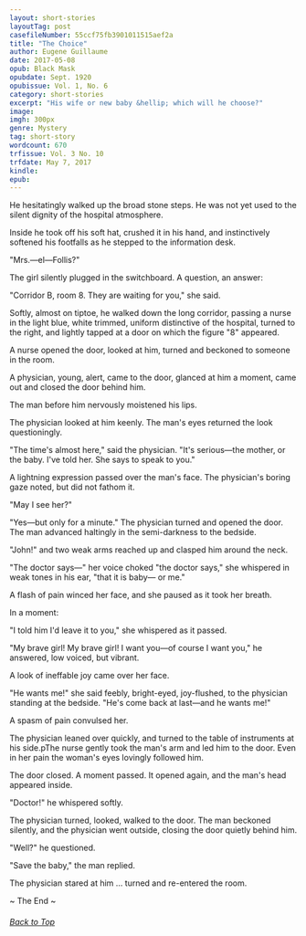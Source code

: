 ```yaml
---
layout: short-stories
layoutTag: post
casefileNumber: 55ccf75fb3901011515aef2a
title: "The Choice"
author: Eugene Guillaume
date: 2017-05-08
opub: Black Mask
opubdate: Sept. 1920
opubissue: Vol. 1, No. 6
category: short-stories
excerpt: "His wife or new baby &hellip; which will he choose?"
image:
imgh: 300px
genre: Mystery
tag: short-story
wordcount: 670
trfissue: Vol. 3 No. 10
trfdate: May 7, 2017
kindle: 
epub: 
---
```


<!-- <section id="toc" class="toc">
  <header>
    <h6>Table of Contents</h6>
  </header>
<div id="drawer" markdown="1">
1. Auto generated table of contents
{:toc}
</div>
</section> table-of-contents -->

He hesitatingly walked up the broad stone steps. He was not yet used to the silent dignity of the hospital atmosphere.

Inside he took off his soft hat, crushed it in his hand, and instinctively softened his footfalls as he stepped to the information desk.

"Mrs.—el—Follis?"

The girl silently plugged in the switchboard. A question, an answer:

"Corridor B, room 8. They are waiting for you," she said.

Softly, almost on tiptoe, he walked down the long corridor, passing a nurse in the light blue, white trimmed, uniform distinctive of the hospital, turned to the right, and lightly tapped at a door on which the figure "8" appeared.

A nurse opened the door, looked at him, turned and beckoned to someone in the room.

A physician, young, alert, came to the door, glanced at him a moment, came out and closed the door behind him.

The man before him nervously moistened his lips.

The physician looked at him keenly. The man's eyes returned the look questioningly.

"The time's almost here," said the physician. "It's serious—the mother, or the baby. I've told her. She says to speak to you."

A lightning expression passed over the man's face. The physician's boring gaze noted, but did not fathom it.

"May I see her?"

"Yes—but only for a minute." The physician turned and opened the door. The man advanced haltingly in the semi-darkness to the bedside.

"John!" and two weak arms reached up and clasped him around the neck.

"The doctor says—" her voice choked "the doctor says," she whispered in weak tones in his ear, "that it is baby— or me."

A flash of pain winced her face, and she paused as it took her breath.

In a moment:

"I told him I'd leave it to you," she whispered as it passed.

"My brave girl! My brave girl! I want you—of course I want you," he answered, low voiced, but vibrant.

A look of ineffable joy came over her face.

"He wants me!" she said feebly, bright-eyed, joy-flushed, to the physician standing at the bedside. "He's come back at last—and he wants me!"

A spasm of pain convulsed her.

The physician leaned over quickly, and turned to the table of instruments at his side.pThe nurse gently took the man's arm and led him to the door. Even in her pain the woman's eyes lovingly followed him.

The door closed. A moment passed. It opened again, and the man's head appeared inside.

"Doctor!" he whispered softly.

The physician turned, looked, walked to the door. The man beckoned silently, and the physician went outside, closing the door quietly behind him.

"Well?" he questioned.

"Save the baby," the man replied.

The physician stared at him &hellip; turned and re-entered the room.

<p id="theend">~ The End ~
<h6 class="btt"><a href="#top">Back to Top</a></h6>